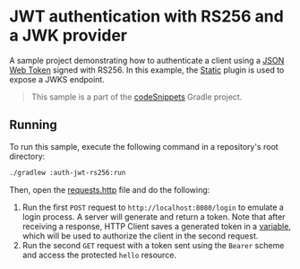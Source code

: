 # JWT authentication with RS256 and a JWK provider
A sample project demonstrating how to authenticate a client using a [JSON Web Token](https://ktor.io/docs/jwt.html) signed with RS256. In this example, the [Static](https://ktor.io/docs/serving-static-content.html) plugin is used to expose a JWKS endpoint.
> This sample is a part of the [codeSnippets](../../README.md) Gradle project.

## Running
To run this sample, execute the following command in a repository's root directory:
```bash
./gradlew :auth-jwt-rs256:run
```

Then, open the [requests.http](requests.http) file and do the following:
1. Run the first `POST` request to `http://localhost:8080/login` to emulate a login process. A server will generate and return a token. Note that after receiving a response, HTTP Client saves a generated token in a [variable](https://www.jetbrains.com/help/idea/http-response-handling-examples.html#script-var-example), which will be used to authorize the client in the second request.
2. Run the second `GET` request with a token sent using the `Bearer` scheme and access the protected `hello` resource.
